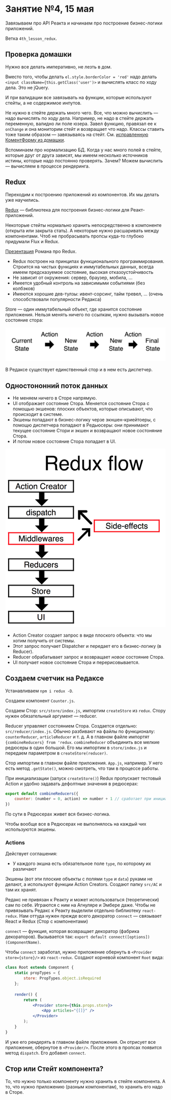 # Занятие №4, 15 мая
Завязываем про API Реакта и начинаем про построение бизнес-логики приложений.

Ветка `4th_lesson_redux`.

## Проверка домашки
Нужно все делать императивно, не лезть в дом.

Вместо того, чтобы делать `el.style.borderColor = 'red'` надо делать `<input className={this.getClass('user')>` и вычислять класс по ходу дела. Это не jQuery.

И при валидации все завязывать на функции, которые используют стейты, а не содержимое инпутов.

Не нужно в стейте держать много чего. Все, что можно вычислить — надо вычислять по ходу дела. Например, не надо в стейте держать переменную, валидно ли поле юзера. Завел функцию, правязал ее к `onChange` и она мониторим стейт и возвращает что надо. Классы ставить тоже таким образом — завязываясь на стейт. См. [исправленную КоментФорму из домашки](https://github.com/amiskov/js_ru_20_04_19_30/blob/hometask3/src/components/CommentForm/index.js).

Вспоминаем про нормализацию БД. Когда у нас много полей в стейте, которые друг от друга зависят, мы имеем несколько источников истины, которые надо постоянно проверять. Зачем? Можем вычислить — вычисляем в процессе рендеринга.

## Redux
Переходим к построению приложений из компонентов. Их мы делать уже научились.

[Redux](http://redux.js.org/) — библиотека для построения бизнес-логики для Реакт-приложений. 

Некоторые стейты нормально хранить непосредственно в компоненте (открыта или закрыта стать). А некоторые нужно расшаривать между компонентами. Чтоб не пробрасывать пропсы куда-то глубоко придумали Flux и Redux.

[Презентация](http://slides.com/romaniakobchuk/deck-9-10-11-13-19#/) Романа про Redux.

* Redux построен на принципах функционального программирования. Строится на чистых функциях и иммутабельных данных, всегда имеем предсказуемое состояние, высокая отказоустойчивость
* Не зависит от окружения: сервер, браузер, мобила, ...
* Имеется удобный контроль на зависимыми событиями (без колбэков)
* Имеются хорошие дев-тулзы: ивент-сорсинг, тайм тревел, ... (очень способствовали популярности Редакса)

Store — один иммутабельный объект, где хранится состояние приложения. Нельзя менять ничего по ссылкам, нужно вызывать новое состояние стора:

![](redux_store_state.png)

В Редаксе существует единственный стор и в нем есть диспетчер.

## Одностононний поток данных
* Не меняем ничего в Сторе напрямую.
* UI отображает состояние Стора. Меняется состояние Стора с помощью экшенов: плоских объектов, которые описывают, что происходит в системе.
* Экшены попадают в бизнес-логику черзе экншен-криейтоеры, с помощю диспетчера попадают в Редьюсеры: они принимают текущее состояние Стори и экшен и возвращают новое состоняние Стора.
* И потом новое состояние Стора попадает в UI.

![](redux_flow.png)

* Action Creator создает запрос в виде плоского объекта: что мы хотим получить от системы.
* Этот запрос получает Dispatcher и передает его в бизнес-логику (в Reducer).
* Reducer обрабатывает запрос и возвращает _новое_ состояние Стора.
* UI получает новое состояние Стора и перерисовывается.

## Создаем счетчик на Редаксе
Устанавливаем `npm i redux -D`.

Создаем компонент `Counter.js`.

Создаем Стор: `src/store/index.js`, импортим `createStore` из `redux`. Стору нужен обязательный аргумент — reducer.

Reducer управляет состоянием Стора. Создается отдельно: `src/reducer/index.js`. Обычно разбивают на файлы по функционалу: `counterReducer`, `articleReducer` и т. д. А в главном файле импортят `{combineReducers} from 'redux`. `combineReducer` объединить все мелкие редюсеры в один большой. Его мы импортим в `store/index.js` и передаем параметром в `createStore(reducer)`.

Стор импортим в главном файле приложения. `App.js`, например. У него есть метод `.getState()`, можно смотреть, что там в процессе работы.

При инициализации (запуск `createStore()`) Redux пропускает тестовый Action и удобно задавать дефолтные значения в редюсерах:

```jsx harmony
export default combineReducers({
    counter: (number = 0, action) => number + 1 // сработает при инициаллизации, number станет 1, т. к. не обрабатывается экшн и срабатывает на любое изменение в сторе
})
```

По сути в Редюсерах живет вся бизнес-логика.

Чтобы вообще все в Редюсерах не выполнялось на каждый чих используются экшены.

### Actions
Действует соглашения:
* У каждого экшна есть обязательное поле `type`, по которому их различают

Экшены (вот эти плоские объекты с полями `type` и `data`) руками не делают, а используют функции Action Creators. Создают папку `src/AC` и там их хранят.

Редакс не привязан к Реакту и может использоваться (теоретически) сам по себе. Играются с ним на Агнуляре и Эмбере даже. Чтобы не привязывать Редакс к Реакту выделили отдельно библиотеку `react-redux`. Нам оттуда нужен прежде всего декоратор `connect` — связывает React и Redux (Стор с компонентами)

`connect` — функция, которая возвращает декоратор (фабрика декораторов). Вызывается так: `export default connect([options])(ComponentName)`.

Чтобы `connect` заработал, нужно приложение обернуть в `<Provider store={store}/>` из `react-redux`. Создают корневой компонент `Root` вида:

```jsx harmony
class Root extends Component {
    static propTypes = {
        store: PropTypes.object.isRequired
    };

    render() {
        return (
            <Provider store={this.props.store}>
                <App articles="{[]}" />
            </Provider>
        );
    }
}
```

И уже его рендерять в главном файле приложения. Он отрисует все приложение, обернутое в `<Provider/>`. После этого в пропсах появится метод `dispatch`. Его добавил `connect`.

## Стор или Стейт компонента?
То, что нужно только компоненту нужно хранить в стейте компонента. А то, что нужно приложению (разным компонентам), то хранить его надо в Сторе.
